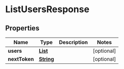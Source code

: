 

# ListUsersResponse


## Properties

| Name | Type | Description | Notes |
|------------ | ------------- | ------------- | -------------|
|**users** | [**List**](List.md) |  |  [optional] |
|**nextToken** | [**String**](String.md) |  |  [optional] |



